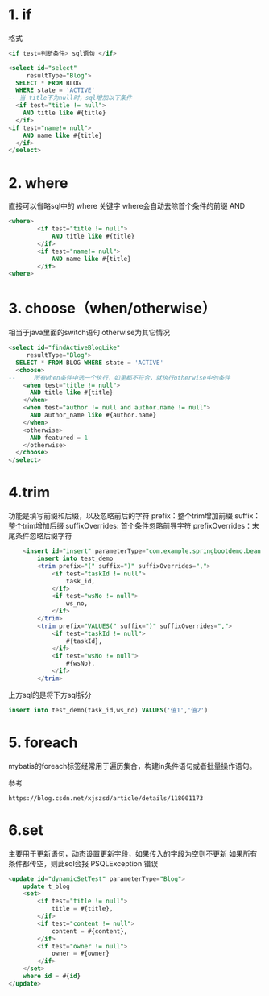 # 1. if
格式
```sql
<if test=判断条件> sql语句 </if>
```
```sql
<select id="select"
     resultType="Blog">
  SELECT * FROM BLOG
  WHERE state = 'ACTIVE'
-- 当 title不为null时，sql增加以下条件
  <if test="title != null">
    AND title like #{title}
  </if>        
<if test="name!= null">
    AND name like #{title}
  </if>
</select>
```
# 2. where
直接可以省略sql中的 where 关键字
where会自动去除首个条件的前缀 AND 
```sql
<where>
        <if test="title != null">
            AND title like #{title}
        </if>
        <if test="name!= null">
            AND name like #{title}
        </if>
<where>
```
# 3. choose（when/otherwise）
相当于java里面的switch语句  otherwise为其它情况
```sql
<select id="findActiveBlogLike"
     resultType="Blog">
  SELECT * FROM BLOG WHERE state = 'ACTIVE'
  <choose>
--     所有when条件中选一个执行，如里都不符合，就执行otherwise中的条件
    <when test="title != null">
      AND title like #{title}
    </when>
    <when test="author != null and author.name != null">
      AND author_name like #{author.name}
    </when>
    <otherwise>
      AND featured = 1
    </otherwise>
  </choose>
</select>

```
# 4.trim
功能是填写前缀和后缀，以及忽略前后的字符
prefix：整个trim增加前缀 
suffix：整个trim增加后缀 
suffixOverrides: 首个条件忽略前导字符 
prefixOverrides：末尾条件忽略后缀字符 
```sql
    <insert id="insert" parameterType="com.example.springbootdemo.bean.TestDemo2">
        insert into test_demo
        <trim prefix="(" suffix=")" suffixOverrides=",">
            <if test="taskId != null">
                task_id,
            </if>
            <if test="wsNo != null">
                ws_no,
            </if>
        </trim>
        <trim prefix="VALUES(" suffix=")" suffixOverrides=",">
            <if test="taskId != null">
                #{taskId},
            </if>
            <if test="wsNo != null">
                #{wsNo},
            </if>
        </trim>

```
上方sql的是将下方sql拆分
```sql
insert into test_demo(task_id,ws_no) VALUES('值1','值2')
```
# 5. foreach
mybatis的foreach标签经常用于遍历集合，构建in条件语句或者批量操作语句。



参考 
```shell
https://blog.csdn.net/xjszsd/article/details/118001173
```
# 6.set
主要用于更新语句，动态设置更新字段，如果传入的字段为空则不更新 
如果所有条件都传空，则此sql会报 PSQLException 错误
```sql
<update id="dynamicSetTest" parameterType="Blog">  
    update t_blog  
    <set>  
        <if test="title != null">  
            title = #{title},  
        </if>  
        <if test="content != null">  
            content = #{content},  
        </if>  
        <if test="owner != null">  
            owner = #{owner}  
        </if>  
    </set>  
    where id = #{id}  
</update> 

```
